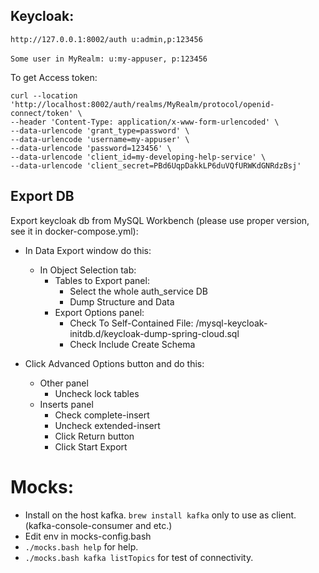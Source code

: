 ## Keycloak:
`http://127.0.0.1:8002/auth u:admin,p:123456`
<br><br>
`Some user in MyRealm: u:my-appuser, p:123456`

To get Access token:<br>
````
curl --location 'http://localhost:8002/auth/realms/MyRealm/protocol/openid-connect/token' \
--header 'Content-Type: application/x-www-form-urlencoded' \
--data-urlencode 'grant_type=password' \
--data-urlencode 'username=my-appuser' \
--data-urlencode 'password=123456' \
--data-urlencode 'client_id=my-developing-help-service' \
--data-urlencode 'client_secret=PBd6UqpDakkLP6duVQfURWKdGNRdzBsj'
````



## Export DB

Export keycloak db from MySQL Workbench (please use proper version, see it in docker-compose.yml):


- In Data Export window do this:

    - In Object Selection tab:
        - Tables to Export panel:
            - Select the whole auth_service DB
            - Dump Structure and Data
        - Export Options panel:
            - Check To Self-Contained File: <your-repos-dir>/mysql-keycloak-initdb.d/keycloak-dump-spring-cloud.sql
            - Check Include Create Schema
- Click Advanced Options button and do this:
    - Other panel
        - Uncheck lock tables
    - Inserts panel
        - Check complete-insert
        - Uncheck extended-insert
        - Click Return button
        - Click Start Export




# Mocks:
- Install on the host kafka. `brew install kafka` only to use as client. (kafka-console-consumer and etc.)
- Edit env in mocks-config.bash
- `./mocks.bash help` for help.
- `./mocks.bash kafka listTopics` for test of connectivity.
